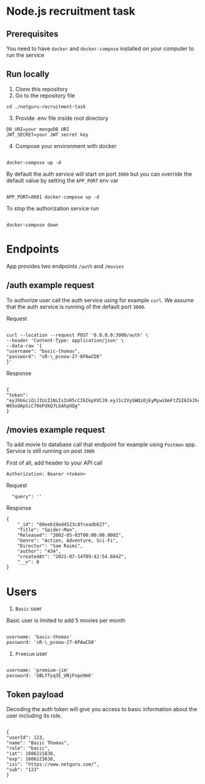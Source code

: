 # Node.js recruitment task

## Prerequisites

You need to have `docker` and `docker-compose` installed on your computer to run the service

## Run locally

1. Clone this repository
2. Go to the repository file

```
cd ./netguru-recruitment-task
```

3. Provide .env file inside root directory

```
DB_URI=your mongoDB URI
JWT_SECRET=your JWT secret key
```

4. Compose your environment with docker

```

docker-compose up -d

```

By default the auth service will start on port `3000` but you can override
the default value by setting the `APP_PORT` env var

```

APP_PORT=8081 docker-compose up -d

```

To stop the authorization service run

```

docker-compose down

```

# Endpoints

App provides two endpoints `/auth` and `/movies`

## /auth example request

To authorize user call the auth service using for example `curl`. We assume
that the auth service is running of the default port `3000`.

Request

```

curl --location --request POST '0.0.0.0:3000/auth' \
--header 'Content-Type: application/json' \
--data-raw '{
"username": "basic-thomas",
"password": "sR-\_pcoow-27-6PAwCD8"
}'

```

Response

```

{
"token": "eyJhbGciOiJIUzI1NiIsInR5cCI6IkpXVCJ9.eyJ1c2VySWQiOjEyMywibmFtZSI6IkJhc2ljIFRob21hcyIsInJvbGUiOiJiYXNpYyIsImlhdCI6MTYwNjIyMTgzOCwiZXhwIjoxNjA2MjIzNjM4LCJpc3MiOiJodHRwczovL3d3dy5uZXRndXJ1LmNvbS8iLCJzdWIiOiIxMjMifQ.KjZ3zZM1lZa1SB8U-W65oQApSiC70ePdkQ7LbAhpUQg"
}

```

## /movies example request

To add movie to database call that endpoint for example using `Postman` app. Service is still running on post `3000`

First of all, add header to your API call

```
Authorization: Bearer <token>
```

Request

```
  "query": ''
```

Response

```
{
    "_id": "60eeb19ed4523c8fceadb627",
    "Title": "Spider-Man",
    "Released": "2002-05-03T00:00:00.000Z",
    "Genre": "Action, Adventure, Sci-Fi",
    "Director": "Sam Raimi",
    "author": "434",
    "createdAt": "2021-07-14T09:42:54.664Z",
    "__v": 0
}
```

# Users

1. `Basic` user

Basic user is limited to add 5 movies per month

```

username: 'basic-thomas'
password: 'sR-\_pcoow-27-6PAwCD8'

```

1. `Premium` user

```

username: 'premium-jim'
password: 'GBLtTyq3E_UNjFnpo9m6'

```

## Token payload

Decoding the auth token will give you access to basic information about the
user including its role.

```

{
"userId": 123,
"name": "Basic Thomas",
"role": "basic",
"iat": 1606221838,
"exp": 1606223638,
"iss": "https://www.netguru.com/",
"sub": "123"
}

```

